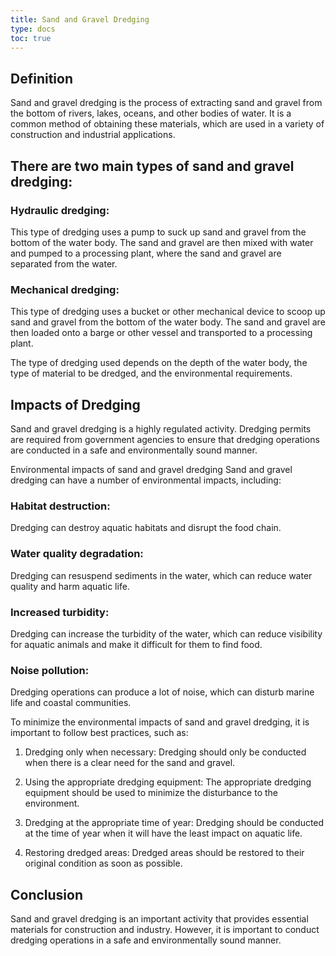 ```yaml
---
title: Sand and Gravel Dredging
type: docs
toc: true
---
```


## Definition

Sand and gravel dredging is the process of extracting sand and gravel from the bottom of rivers, lakes, oceans, and other bodies of water. It is a common method of obtaining these materials, which are used in a variety of construction and industrial applications.

## There are two main types of sand and gravel dredging:

### Hydraulic dredging: 

This type of dredging uses a pump to suck up sand and gravel from the bottom of the water body. The sand and gravel are then mixed with water and pumped to a processing plant, where the sand and gravel are separated from the water.

### Mechanical dredging: 

This type of dredging uses a bucket or other mechanical device to scoop up sand and gravel from the bottom of the water body. The sand and gravel are then loaded onto a barge or other vessel and transported to a processing plant.

The type of dredging used depends on the depth of the water body, the type of material to be dredged, and the environmental requirements.

## Impacts of Dredging

Sand and gravel dredging is a highly regulated activity. Dredging permits are required from government agencies to ensure that dredging operations are conducted in a safe and environmentally sound manner.

Environmental impacts of sand and gravel dredging
Sand and gravel dredging can have a number of environmental impacts, including:

### Habitat destruction: 

Dredging can destroy aquatic habitats and disrupt the food chain.

### Water quality degradation: 

Dredging can resuspend sediments in the water, which can reduce water quality and harm aquatic life.

### Increased turbidity: 

Dredging can increase the turbidity of the water, which can reduce visibility for aquatic animals and make it difficult for them to find food.

### Noise pollution: 

Dredging operations can produce a lot of noise, which can disturb marine life and coastal communities.



To minimize the environmental impacts of sand and gravel dredging, it is important to follow best practices, such as:

1. Dredging only when necessary: Dredging should only be conducted when there is a clear need for the sand and gravel.

2. Using the appropriate dredging equipment: The appropriate dredging equipment should be used to minimize the disturbance to the environment.

3. Dredging at the appropriate time of year: Dredging should be conducted at the time of year when it will have the least impact on aquatic life.

4. Restoring dredged areas: Dredged areas should be restored to their original condition as soon as possible.

## Conclusion

Sand and gravel dredging is an important activity that provides essential materials for construction and industry. However, it is important to conduct dredging operations in a safe and environmentally sound manner.


